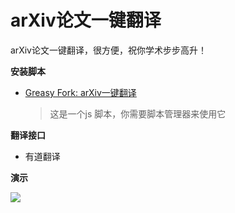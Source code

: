 # arXiv论文一键翻译

arXiv论文一键翻译，很方便，祝你学术步步高升！



**安装脚本**
- [Greasy Fork: arXiv一键翻译](https://greasyfork.org/zh-CN/scripts/463525)

    >这是一个js 脚本，你需要脚本管理器来使用它



**翻译接口**
- 有道翻译


**演示**

![](https://st.ai55.cc/img/202304081950866.gif)